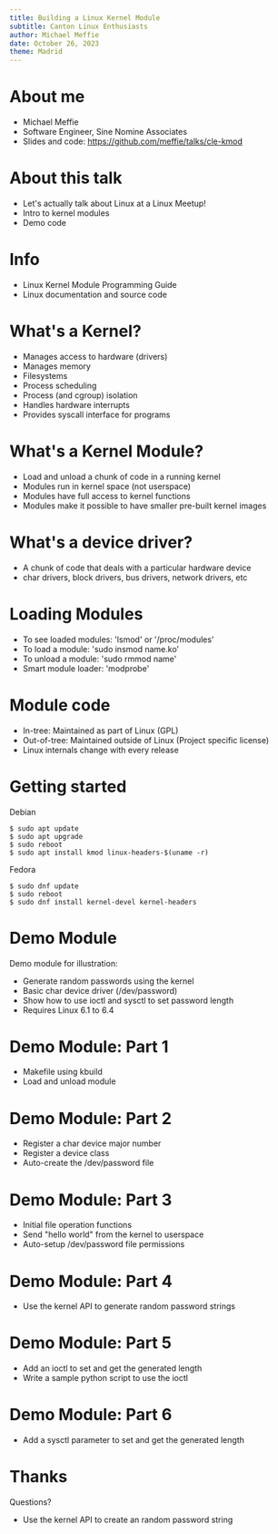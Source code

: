 ```yaml
---
title: Building a Linux Kernel Module
subtitle: Canton Linux Enthusiasts
author: Michael Meffie
date: October 26, 2023
theme: Madrid
---
```


# About me

* Michael Meffie
* Software Engineer, Sine Nomine Associates
* Slides and code: https://github.com/meffie/talks/cle-kmod

# About this talk

* Let's actually talk about Linux at a Linux Meetup!
* Intro to kernel modules
* Demo code

# Info

* Linux Kernel Module Programming Guide
* Linux documentation and source code

# What's a Kernel?

* Manages access to hardware (drivers)
* Manages memory
* Filesystems
* Process scheduling
* Process (and cgroup) isolation
* Handles hardware interrupts
* Provides syscall interface for programs

# What's a Kernel Module?

* Load and unload a chunk of code in a running kernel
* Modules run in kernel space (not userspace)
* Modules have full access to kernel functions
* Modules make it possible to have smaller pre-built kernel images

# What's a device driver?

* A chunk of code that deals with a particular hardware device
* char drivers, block drivers, bus drivers, network drivers, etc

# Loading Modules

* To see loaded modules: 'lsmod' or '/proc/modules'
* To load a module: 'sudo insmod name.ko'
* To unload a module: 'sudo rmmod name'
* Smart module loader: 'modprobe'

# Module code

* In-tree: Maintained as part of Linux (GPL)
* Out-of-tree: Maintained outside of Linux (Project specific license)
* Linux internals change with every release

# Getting started

Debian

    $ sudo apt update
    $ sudo apt upgrade
    $ sudo reboot
    $ sudo apt install kmod linux-headers-$(uname -r)

Fedora

    $ sudo dnf update
    $ sudo reboot
    $ sudo dnf install kernel-devel kernel-headers

# Demo Module

Demo module for illustration:

* Generate random passwords using the kernel
* Basic char device driver (/dev/password)
* Show how to use ioctl and sysctl to set password length
* Requires Linux 6.1 to 6.4

# Demo Module: Part 1

* Makefile using kbuild
* Load and unload module

# Demo Module: Part 2

* Register a char device major number
* Register a device class
* Auto-create the /dev/password file

# Demo Module: Part 3

* Initial file operation functions
* Send "hello world" from the kernel to userspace
* Auto-setup /dev/password file permissions

# Demo Module: Part 4

* Use the kernel API to generate random password strings

# Demo Module: Part 5

* Add an ioctl to set and get the generated length
* Write a sample python script to use the ioctl

# Demo Module: Part 6

* Add a sysctl parameter to set and get the generated length

# Thanks

Questions?


* Use the kernel API to create an random password string


